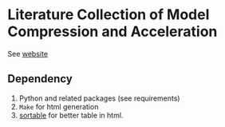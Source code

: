 # Literature Collection of Model Compression and Acceleration

See [website](https://jiayiliu.github.io/dnn_compression)

## Dependency

1. Python and related packages (see requirements)
2. `Make` for html generation
3. [sortable](https://github.com/HubSpot/sortable/tree/master/css) for better table in html.
